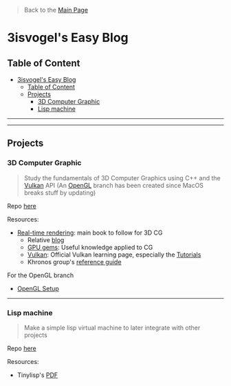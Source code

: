 <!-- I refuse to write this simple stuff in HTML for now, so I'll keep it like this -->

> Back to the [Main Page](https://3isvogel.github.io)

# 3isvogel's Easy Blog

## Table of Content
- [3isvogel's Easy Blog](#3isvogels-easy-blog)
  - [Table of Content](#table-of-content)
  - [Projects](#projects)
    - [3D Computer Graphic](#3d-computer-graphic)
    - [Lisp machine](#lisp-machine)

---
---

## Projects

### 3D Computer Graphic

> Study the fundamentals of 3D Computer Graphics using C++ and the
[Vulkan](https://www.vulkan.org/) API
(An [OpenGL](https://www.opengl.org/) branch has been created since MacOS breaks stuff by updating)

Repo [here](https://github.com/3isvogel/vulkan-sandbox)

Resources:
- [Real-time rendering](https://realtimerendering.com):
  main book to follow for 3D CG
  - Relative [blog](https://www.realtimerendering.com/blog/)
  - [GPU gems](https://developer.nvidia.com/gpugems/gpugems/foreword):
    Useful knowledge applied to CG
  - [Vulkan](https://www.vulkan.org/learn):
    Official Vulkan learning page, especially the
    [Tutorials](https://www.vulkan.org/learn#vulkan-tutorials)
  - Khronos group's [reference guide](https://www.khronos.org/developers/reference-cards)

For the OpenGL branch
- [OpenGL Setup](https://www.khronos.org/opengl/wiki/Getting_Started)

---

### Lisp machine

> Make a simple lisp virtual machine to later integrate with other projects

Repo [here](https://github.com/3isvogel/lispino)

Resources:
- Tinylisp's [PDF](https://raw.githubusercontent.com/Robert-van-Engelen/tinylisp/main/tinylisp.pdf)